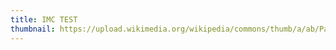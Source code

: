 ```yaml
---
title: IMC TEST
thumbnail: https://upload.wikimedia.org/wikipedia/commons/thumb/a/ab/Patates.jpg/2560px-Patates.jpg
---
```

